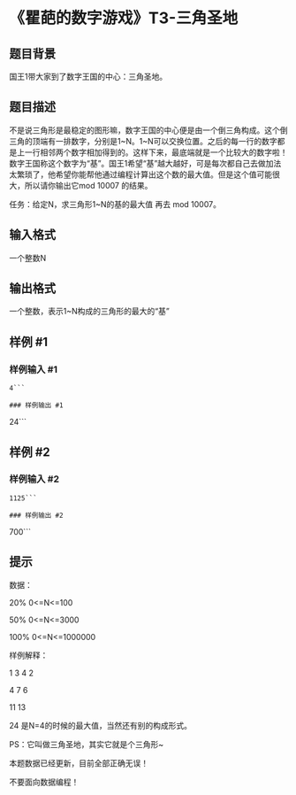 # 《瞿葩的数字游戏》T3-三角圣地

## 题目背景

国王1带大家到了数字王国的中心：三角圣地。


## 题目描述

不是说三角形是最稳定的图形嘛，数字王国的中心便是由一个倒三角构成。这个倒三角的顶端有一排数字，分别是1~N。1~N可以交换位置。之后的每一行的数字都是上一行相邻两个数字相加得到的。这样下来，最底端就是一个比较大的数字啦！数字王国称这个数字为“基”。国王1希望“基”越大越好，可是每次都自己去做加法太繁琐了，他希望你能帮他通过编程计算出这个数的最大值。但是这个值可能很大，所以请你输出它mod 10007 的结果。


任务：给定N，求三角形1~N的基的最大值 再去 mod 10007。


## 输入格式

一个整数N


## 输出格式

一个整数，表示1~N构成的三角形的最大的“基”


## 样例 #1

### 样例输入 #1
```
4```

### 样例输出 #1

```
24```

## 样例 #2

### 样例输入 #2
```
1125```

### 样例输出 #2

```
700```

## 提示

数据：

20%    0<=N<=100

50%    0<=N<=3000

100% 0<=N<=1000000

样例解释：

1   3   4   2

4    7   6

11  13

24
是N=4的时候的最大值，当然还有别的构成形式。


PS：它叫做三角圣地，其实它就是个三角形~


本题数据已经更新，目前全部正确无误！

不要面向数据编程！

